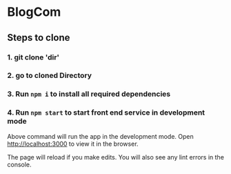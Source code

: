 # BlogCom

## Steps to clone

### 1. git clone 'dir'
### 2. go to cloned Directory
### 3. Run `npm i` to install all required dependencies
### 4. Run `npm start` to start front end service in development mode

Above command will run the app in the development mode.
Open [http://localhost:3000](http://localhost:3000) to view it in the browser.

The page will reload if you make edits.
You will also see any lint errors in the console.

